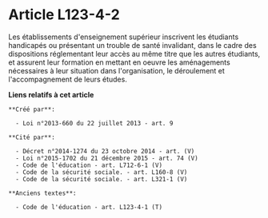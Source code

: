 # Article L123-4-2

Les établissements d'enseignement supérieur inscrivent les étudiants handicapés ou présentant un trouble de santé invalidant,
dans le cadre des dispositions réglementant leur accès au même titre que les autres étudiants, et assurent leur formation en
mettant en oeuvre les aménagements nécessaires à leur situation dans l'organisation, le déroulement et l'accompagnement de
leurs études.

**Liens relatifs à cet article**

	**Créé par**:

	  - Loi n°2013-660 du 22 juillet 2013 - art. 9

	**Cité par**:

	  - Décret n°2014-1274 du 23 octobre 2014 - art. (V)
	  - Loi n°2015-1702 du 21 décembre 2015 - art. 74 (V)
	  - Code de l'éducation - art. L712-6-1 (V)
	  - Code de la sécurité sociale. - art. L160-8 (V)
	  - Code de la sécurité sociale. - art. L321-1 (V)

	**Anciens textes**:

	  - Code de l'éducation - art. L123-4-1 (T)
